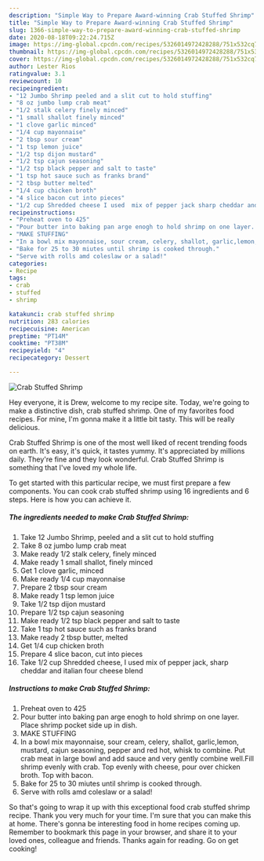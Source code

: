 ```yaml
---
description: "Simple Way to Prepare Award-winning Crab Stuffed Shrimp"
title: "Simple Way to Prepare Award-winning Crab Stuffed Shrimp"
slug: 1366-simple-way-to-prepare-award-winning-crab-stuffed-shrimp
date: 2020-08-18T09:22:24.715Z
image: https://img-global.cpcdn.com/recipes/5326014972428288/751x532cq70/crab-stuffed-shrimp-recipe-main-photo.jpg
thumbnail: https://img-global.cpcdn.com/recipes/5326014972428288/751x532cq70/crab-stuffed-shrimp-recipe-main-photo.jpg
cover: https://img-global.cpcdn.com/recipes/5326014972428288/751x532cq70/crab-stuffed-shrimp-recipe-main-photo.jpg
author: Lester Rios
ratingvalue: 3.1
reviewcount: 10
recipeingredient:
- "12 Jumbo Shrimp peeled and a slit cut to hold stuffing"
- "8 oz jumbo lump crab meat"
- "1/2 stalk celery finely minced"
- "1 small shallot finely minced"
- "1 clove garlic minced"
- "1/4 cup mayonnaise"
- "2 tbsp sour cream"
- "1 tsp lemon juice"
- "1/2 tsp dijon mustard"
- "1/2 tsp cajun seasoning"
- "1/2 tsp black pepper and salt to taste"
- "1 tsp hot sauce such as franks brand"
- "2 tbsp butter melted"
- "1/4 cup chicken broth"
- "4 slice bacon cut into pieces"
- "1/2 cup Shredded cheese I used  mix of pepper jack sharp cheddar and italian four cheese blend"
recipeinstructions:
- "Preheat oven to 425"
- "Pour butter into baking pan arge enogh to hold shrimp on one layer. Place shrimp pocket side up in dish."
- "MAKE STUFFING"
- "In a bowl mix mayonnaise, sour cream, celery, shallot, garlic,lemon, mustard, cajun seasoning, pepper and red hot, whisk to combine. Put crab meat in large bowl and add sauce and very gently combine well.Fill shrimp evenly with crab. Top evenly with cheese, pour over chicken broth. Top with bacon."
- "Bake for 25 to 30 miutes until shrimp is cooked through."
- "Serve with rolls amd coleslaw or a salad!"
categories:
- Recipe
tags:
- crab
- stuffed
- shrimp

katakunci: crab stuffed shrimp 
nutrition: 283 calories
recipecuisine: American
preptime: "PT14M"
cooktime: "PT38M"
recipeyield: "4"
recipecategory: Dessert

---
```



![Crab Stuffed Shrimp](https://img-global.cpcdn.com/recipes/5326014972428288/751x532cq70/crab-stuffed-shrimp-recipe-main-photo.jpg)

Hey everyone, it is Drew, welcome to my recipe site. Today, we're going to make a distinctive dish, crab stuffed shrimp. One of my favorites food recipes. For mine, I'm gonna make it a little bit tasty. This will be really delicious.



Crab Stuffed Shrimp is one of the most well liked of recent trending foods on earth. It's easy, it's quick, it tastes yummy. It's appreciated by millions daily. They're fine and they look wonderful. Crab Stuffed Shrimp is something that I've loved my whole life.


To get started with this particular recipe, we must first prepare a few components. You can cook crab stuffed shrimp using 16 ingredients and 6 steps. Here is how you can achieve it.

<!--inarticleads1-->

##### The ingredients needed to make Crab Stuffed Shrimp:

1. Take 12 Jumbo Shrimp, peeled and a slit cut to hold stuffing
1. Take 8 oz jumbo lump crab meat
1. Make ready 1/2 stalk celery, finely minced
1. Make ready 1 small shallot, finely minced
1. Get 1 clove garlic, minced
1. Make ready 1/4 cup mayonnaise
1. Prepare 2 tbsp sour cream
1. Make ready 1 tsp lemon juice
1. Take 1/2 tsp dijon mustard
1. Prepare 1/2 tsp cajun seasoning
1. Make ready 1/2 tsp black pepper and salt to taste
1. Take 1 tsp hot sauce such as franks brand
1. Make ready 2 tbsp butter, melted
1. Get 1/4 cup chicken broth
1. Prepare 4 slice bacon, cut into pieces
1. Take 1/2 cup Shredded cheese, I used  mix of pepper jack, sharp cheddar and italian four cheese blend




<!--inarticleads2-->

##### Instructions to make Crab Stuffed Shrimp:

1. Preheat oven to 425
1. Pour butter into baking pan arge enogh to hold shrimp on one layer. Place shrimp pocket side up in dish.
1. MAKE STUFFING
1. In a bowl mix mayonnaise, sour cream, celery, shallot, garlic,lemon, mustard, cajun seasoning, pepper and red hot, whisk to combine. Put crab meat in large bowl and add sauce and very gently combine well.Fill shrimp evenly with crab. Top evenly with cheese, pour over chicken broth. Top with bacon.
1. Bake for 25 to 30 miutes until shrimp is cooked through.
1. Serve with rolls amd coleslaw or a salad!




So that's going to wrap it up with this exceptional food crab stuffed shrimp recipe. Thank you very much for your time. I'm sure that you can make this at home. There's gonna be interesting food in home recipes coming up. Remember to bookmark this page in your browser, and share it to your loved ones, colleague and friends. Thanks again for reading. Go on get cooking!

